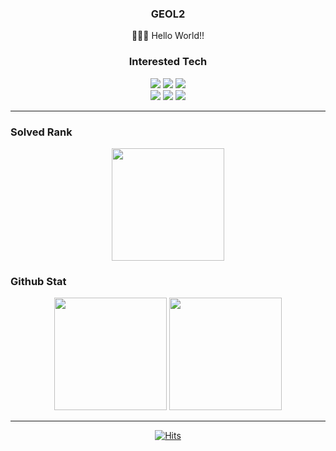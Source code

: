 <div align="center">

  ### GEOL2
  👨🏻‍💻  Hello World!!<br>

  ### Interested Tech
  <img src="https://img.shields.io/badge/CodeIgniter4-E34F26?style=flat-square&logo=codeigniter&logoColor=white">
  <img src="https://img.shields.io/badge/SpringBoot-6DB33F?style=flat-square&logo=SpringBoot&logoColor=white">
  <img src="https://img.shields.io/badge/Express-000000?style=flat-square&logo=Express&logoColor=white">
  <br>
  <img src="https://img.shields.io/badge/Three.js-000000?style=flat-square&logo=Three.js&logoColor=white">
  <img src="https://img.shields.io/badge/JavaScript-F7DF1E?style=flat-square&logo=JavaScript&logoColor=black">
  <img src="https://img.shields.io/badge/TypeScript-007acc?style=flat-square&logo=TypeScript&logoColor=black"><br>

</div>

------------
  
  ### Solved Rank
  
  <div align="center">
    <img height="180em" src="https://mazassumnida.wtf/api/generate_badge?boj=geol2">
  </div>
  
  ### Github Stat 
  <div align="center">
    <img height="180em" src="https://github-readme-stats.vercel.app/api?username=geol2&show_icons=true&theme=dark">
    <img height="180em" src="https://github-readme-stats.vercel.app/api/top-langs/?username=geol2&hide=css,scss,html&show_icons=true&layout=compact&theme=dark&count_private=true">
  </div>

  <!-- [![geol's wakatime stats](https://github-readme-stats.vercel.app/api/wakatime?username=geol2&hide=css,scss,html&theme=dark&layout=compact)](https://github.com/anuraghazra/github-readme-stats)  -->
  
------------

<div align="center">
  
  [![Hits](https://hits.seeyoufarm.com/api/count/incr/badge.svg?url=https%3A%2F%2Fgithub.com%2Fgeol2&count_bg=%2379C83D&title_bg=%23555555&icon=myspace.svg&icon_color=%23E7E7E7&title=hits&edge_flat=false)](https://hits.seeyoufarm.com)
  
</div>



<!--
**Geol2/Geol2** is a ✨ _special_ ✨ repository because its `README.md` (this file) appears on your GitHub profile.

Here are some ideas to get you started:
- 🔭 I’m currently working on ...
- 🌱 I’m currently learning ...
- 👯 I’m looking to collaborate on ...
- 🤔 I’m looking for help with ...
- 💬 Ask me about ...
- 📫 How to reach me: ...
- 😄 Pronouns: ...
- ⚡ Fun fact: ...
-->
